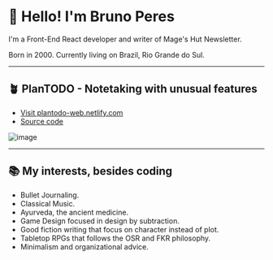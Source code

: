 # 👋 Hello! I'm Bruno Peres
I'm a Front-End React developer and writer of Mage's Hut Newsletter.

Born in 2000. Currently living on Brazil, Rio Grande do Sul.

---

## 🪴 PlanTODO - Notetaking with unusual features
- [Visit plantodo-web.netlify.com](https://plantodo-web.netlify.com)
- [Source code](https://github.com/tldmbruno/plantodo)

![image](https://user-images.githubusercontent.com/118130235/224802705-84bc97a7-aa10-4ea5-ae2d-3808879cd365.png)

---

## 📚 My interests, besides coding
- Bullet Journaling.
- Classical Music.
- Ayurveda, the ancient medicine.
- Game Design focused in design by subtraction.
- Good fiction writing that focus on character instead of plot.
- Tabletop RPGs that follows the OSR and FKR philosophy.
- Minimalism and organizational advice.
